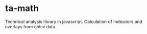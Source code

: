 # ta-math
Technical analysis library in javascript. Calculation of Indicators and overlays from ohlcv data.
